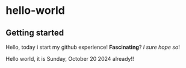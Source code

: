 # hello-world

## Getting started

Hello, today i start my github experience! **Fascinating**? *I sure hope so*!

Hello world, it is Sunday, October 20 2024 already!!
